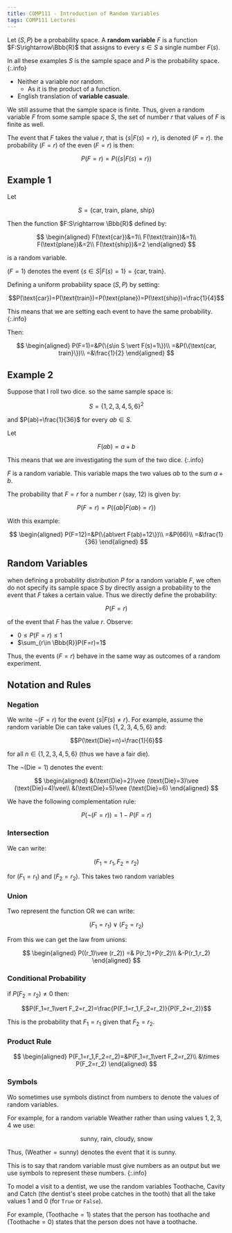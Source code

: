 ```yaml
---
title: COMP111 - Introduction of Random Variables
tags: COMP111 Lectures
---
```

Let $(S,P)$ be a probability space. A **random variable** $F$ is a function $F:S\rightarrow\Bbb{R}$ that assigns to every $s\in S$ a single number $F(s)$. 

In all these examples $S$ is the sample space and $P$ is the probability space.
{:.info}

* Neither a variable nor random.
	* As it is the product of a function.
* English translation of **variable casuale**.

We still assume that the sample space is finite. Thus, given a random variable $F$ from some sample space $S$, the set of number $r$ that values of $F$ is finite as well.

The event that $F$ takes the value $r$, that is $\{s\vert F(s)=r\}$, is denoted $(F=r)$. the probability $(F=r)$ of the even $(F=r)$ is then:

$$P(F=r)=P(\{s\vert F(s)=r\})$$

## Example 1
Let

$$S=\{\text{car, train, plane, ship}\}$$

Then the function $F:S\rightarrow \Bbb{R}$ defined by:

$$
\begin{aligned}
F(\text{car})&=1\\
F(\text{train})&=1\\
F(\text{plane})&=2\\
F(\text{ship})&=2
\end{aligned}
$$

is a random variable.

$(F=1)$ denotes the event $\{s\in S \vert F(s) =1\} = \{\text{car, train}\}$.

Defining a uniform probability space $(S,P)$ by setting:

$$P(\text{car})=P(\text{train})=P(\text{plane})=P(\text{ship})=\frac{1}{4}$$

This means that we are setting each event to have the same probability.
{:.info}

Then:

$$
\begin{aligned}
P(F=1)=&P(\{s\in S \vert F(s)=1\})\\
=&P(\{\text{car, train}\})\\
=&\frac{1}{2}
\end{aligned}
$$

## Example 2
Suppose that I roll two dice. so the same sample space is:

$$S=\{1,2,3,4,5,6\}^2$$

and $P(ab)=\frac{1}{36}$ for every $ab\in S$.

Let 

$$F(ab) = a+b$$

This means that we are investigating the sum of the two dice.
{:.info}

$F$ is a random variable. This variable maps the two values $ab$ to the sum $a+b$. 

The probability that $F=r$ for a number $r$ (say, 12) is given by:

$$P(F=r)=P(\{ab\vert F(ab)=r\})$$

With this example:

$$
\begin{aligned}
P(F=12)=&P(\{ab\vert F(ab)=12\})\\
=&P(66)\\
=&\frac{1}{36}
\end{aligned}
$$
 
## Random Variables
when defining a probability distribution $P$ for a random variable $F$, we often do not specify its sample space $S$ by directly assign a probability to the event that $F$ takes a certain value. Thus we directly define the probability:

$$P(F=r)$$

of the event that $F$ has the value $r$. Observe:

* $0\leq P(F=r)\leq 1$
* $\sum_{r\in \Bbb{R}}P(F=r)=1$

Thus, the events $(F=r)$ behave in the same way as outcomes of a random experiment.

## Notation and Rules
### Negation
We write $\neg(F=r)$ for the event $\{s\vert F(s)\neq r\}$. For example, assume the random variable $\text{Die}$ can take values $\{1,2,3,4,5,6\}$ and:

$$P(\text{Die}=n)=\frac{1}{6}$$

for all $n\in \{1,2,3,4,5,6\}$ (thus we have a fair die).

The $\neg(\text{Die}=1)$ denotes the event:

$$
\begin{aligned}
&(\text{Die}=2)\vee (\text{Die}=3)\vee (\text{Die}=4)\vee\\
&(\text{Die}=5)\vee (\text{Die}=6)
\end{aligned}
$$

We have the following complementation rule:

$$P(\neg(F=r))=1-P(F=r)$$

### Intersection
We can write:

$$(F_1=r_1,F_2=r_2)$$

for $(F_1=r_1)$ and $(F_2=r_2)$. This takes two random variables

### Union
Two represent the function OR we can write:

$$(F_1=r_1)\vee(F_2=r_2)$$

From this we can get the law from unions:

$$
\begin{aligned}
P((r_1)\vee (r_2)) =& P(r_1)+P(r_2)\\
&-P(r_1,r_2)
\end{aligned}
$$

### Conditional Probability
if $P(F_2=r_2)\neq0$ then:

$$P(F_1=r_1\vert F_2=r_2)=\frac{P(F_1=r_1,F_2=r_2)}{P(F_2=r_2)}$$

This is the probability that $F_1=r_1$ given that $F_2=r_2$.

### Product Rule
$$
\begin{aligned}
P(F_1=r_1,F_2=r_2)=&P(F_1=r_1\vert F_2=r_2)\\
&\times P(F_2=r_2)
\end{aligned}
$$

### Symbols
Wo sometimes use symbols distinct from numbers to denote the values of random variables.

For example, for a random variable $\text{Weather}$ rather than using values $1,2,3,4$ we use:

$$\text{sunny, rain, cloudy, snow}$$

Thus, $(\text{Weather}=\text{sunny})$ denotes the event that it is sunny.

This is to say that random variable must give numbers as an output but we use symbols to represent these numbers.
{:.info}

To model a visit  to a dentist, we use the random variables $\text{Toothache, Cavity}$ and $\text{Catch}$ (the dentist's steel probe catches in the tooth) that all the take values 1 and 0 (for `True` or `False`). 

For example, ($\text{Toothache}=1$) states that the person has toothache and ($\text{Toothache}=0$) states that the person does not have a toothache.